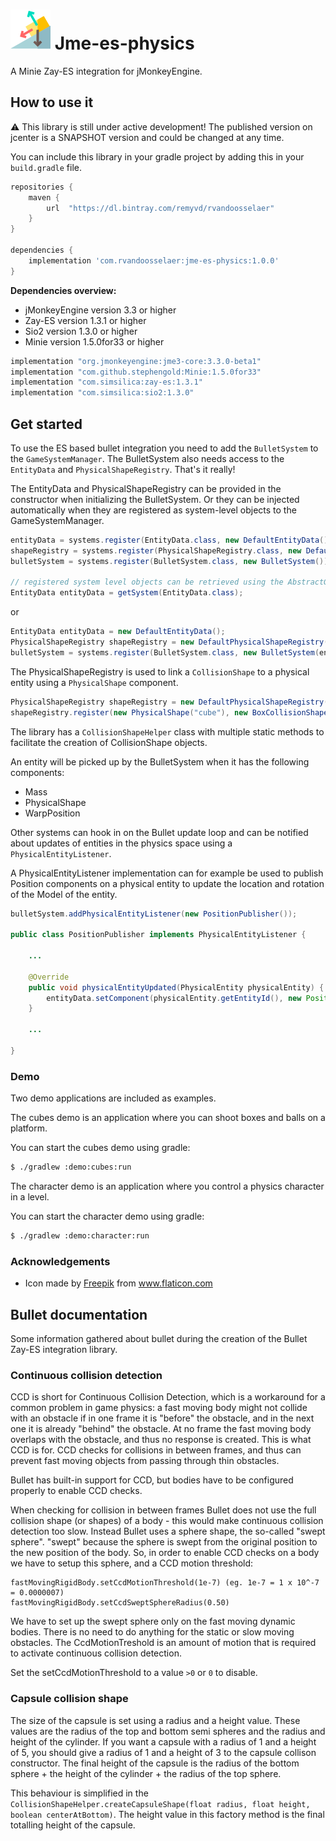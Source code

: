 # ![Jme-es-physics](icon-64.png) Jme-es-physics

A Minie Zay-ES integration for jMonkeyEngine.

## How to use it

:warning: This library is still under active development! The published version on jcenter is a SNAPSHOT version and could be changed at any time.

You can include this library in your gradle project by adding this in your `build.gradle` file.

```groovy
repositories {
    maven {
        url  "https://dl.bintray.com/remyvd/rvandoosselaer" 
    }
}

dependencies {
    implementation 'com.rvandoosselaer:jme-es-physics:1.0.0'
}
```

**Dependencies overview:**

-   jMonkeyEngine version 3.3 or higher
-   Zay-ES version 1.3.1 or higher
-   Sio2 version 1.3.0 or higher
-   Minie version 1.5.0for33 or higher

```groovy
implementation "org.jmonkeyengine:jme3-core:3.3.0-beta1"
implementation "com.github.stephengold:Minie:1.5.0for33"
implementation "com.simsilica:zay-es:1.3.1"
implementation "com.simsilica:sio2:1.3.0"
```

## Get started

To use the ES based bullet integration you need to add the `BulletSystem` to the `GameSystemManager`. The BulletSystem
also needs access to the `EntityData` and `PhysicalShapeRegistry`. That's it really!

The EntityData and PhysicalShapeRegistry can be provided in the constructor when initializing the BulletSystem. Or they
can be injected automatically when they are registered as system-level objects to the GameSystemManager.

```java
entityData = systems.register(EntityData.class, new DefaultEntityData());
shapeRegistry = systems.register(PhysicalShapeRegistry.class, new DefaultPhysicalShapeRegistry());
bulletSystem = systems.register(BulletSystem.class, new BulletSystem());

// registered system level objects can be retrieved using the AbstractGameSystem.getSystem() implementation
EntityData entityData = getSystem(EntityData.class);
``` 

or

```java
EntityData entityData = new DefaultEntityData();
PhysicalShapeRegistry shapeRegistry = new DefaultPhysicalShapeRegistry();
bulletSystem = systems.register(BulletSystem.class, new BulletSystem(entityData, shapeRegistry));
```

The PhysicalShapeRegistry is used to link a `CollisionShape` to a physical entity using a `PhysicalShape` component.

```java
PhysicalShapeRegistry shapeRegistry = new DefaultPhysicalShapeRegistry();
shapeRegistry.register(new PhysicalShape("cube"), new BoxCollisionShape(new Vector3f(0.5f, 0.5f, 0.5f)));
```

The library has a `CollisionShapeHelper` class with multiple static methods to facilitate the creation of CollisionShape 
objects.

An entity will be picked up by the BulletSystem when it has the following components:
-   Mass
-   PhysicalShape
-   WarpPosition

Other systems can hook in on the Bullet update loop and can be notified about updates of entities in the physics space 
using a `PhysicalEntityListener`.

A PhysicalEntityListener implementation can for example be used to publish Position components on a physical entity to 
update the location and rotation of the Model of the entity.

```java
bulletSystem.addPhysicalEntityListener(new PositionPublisher());

public class PositionPublisher implements PhysicalEntityListener {

    ...
    
    @Override
    public void physicalEntityUpdated(PhysicalEntity physicalEntity) {
        entityData.setComponent(physicalEntity.getEntityId(), new Position(physicalEntity.getLocation(), physicalEntity.getRotation()));
    }
    
    ...

}
```

### Demo

Two demo applications are included as examples.

The cubes demo is an application where you can shoot boxes and balls on a platform.

You can start the cubes demo using gradle:

```bash
$ ./gradlew :demo:cubes:run
```

The character demo is an application where you control a physics character in a level.

You can start the character demo using gradle:

```bash
$ ./gradlew :demo:character:run
```

### Acknowledgements

-   Icon made by [Freepik](https://www.freepik.com/home) from www.flaticon.com


## Bullet documentation

Some information gathered about bullet during the creation of the Bullet Zay-ES integration library.

### Continuous collision detection

CCD is short for Continuous Collision Detection, which is a workaround for a common problem in game physics: a fast 
moving body might not collide with an obstacle if in one frame it is "before" the obstacle, and in the next one it is 
already "behind" the obstacle. At no frame the fast moving body overlaps with the obstacle, and thus no response is 
created. This is what CCD is for. CCD checks for collisions in between frames, and thus can prevent fast moving objects 
from passing through thin obstacles.

Bullet has built-in support for CCD, but bodies have to be configured properly to enable CCD checks.

When checking for collision in between frames Bullet does not use the full collision shape (or shapes) of a body - this 
would make continuous collision detection too slow. Instead Bullet uses a sphere shape, the so-called "swept sphere". 
"swept" because the sphere is swept from the original position to the new position of the body. So, in order to enable 
CCD checks on a body we have to setup this sphere, and a CCD motion threshold:

```
fastMovingRigidBody.setCcdMotionThreshold(1e-7) (eg. 1e-7 = 1 x 10^-7 = 0.0000007)
fastMovingRigidBody.setCcdSweptSphereRadius(0.50)
```

We have to set up the swept sphere only on the fast moving dynamic bodies. There is no need to do anything for the 
static or slow moving obstacles. The CcdMotionTreshold is an amount of motion that is required to activate continuous 
collision detection.

Set the setCcdMotionThreshold to a value `>0` or `0` to disable.

### Capsule collision shape

The size of the capsule is set using a radius and a height value. These values are the radius of the top and bottom semi
spheres and the radius and height of the cylinder.
If you want a capsule with a radius of 1 and a height of 5, you should give a radius of 1 and a height of 3 to the
capsule collison constructor. The final height of the capsule is the radius of the bottom sphere + the height of the 
cylinder + the radius of the top sphere. 

This behaviour is simplified in the `CollisionShapeHelper.createCapsuleShape(float radius, float height, boolean centerAtBottom)`.
The height value in this factory method is the final totalling height of the capsule.
